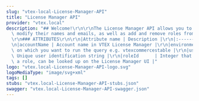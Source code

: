 ```yaml
---
slug: "vtex-local-License-Manager-API"
title: "License Manager API"
provider: "vtex.local"
description: "## Welcome!\r\n\r\nThe License Manager API allows you to create users,\
  \ modify their names and emails, as well as add and remove roles from users.\r\n\
  \r\n### ATTRIBUTES\r\n\r\n|Attribute name | Description |\r\n|:------------|--------------|\r\
  \n|accountName | Account name in VTEX License Manager |\r\n|environment | Environment\
  \ on which you want to run the query e.g. vtexcommercestable |\r\n|userId      |\
  \ Unique user identification string |\r\n|roleId      | Integer that represents\
  \ a role, can be looked up on the License Manager UI |"
logo: "vtex.local-License-Manager-API-logo.svg"
logoMediaType: "image/svg+xml"
tags: []
stubs: "vtex.local-License-Manager-API-stubs.json"
swagger: "vtex.local-License-Manager-API-swagger.json"
---
```


